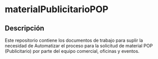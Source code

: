 # materialPublicitarioPOP

## Descripción

Este repositorio contiene los documentos de trabajo para suplir la necesidad de Automatizar el proceso para la solicitud de material POP (Publicitario) por parte del equipo comercial, oficinas y eventos.

## 
